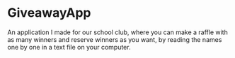 # GiveawayApp
 An application I made for our school club, where you can make a raffle with as many winners and reserve winners as you want, by reading the names one by one in a text file on your computer.
